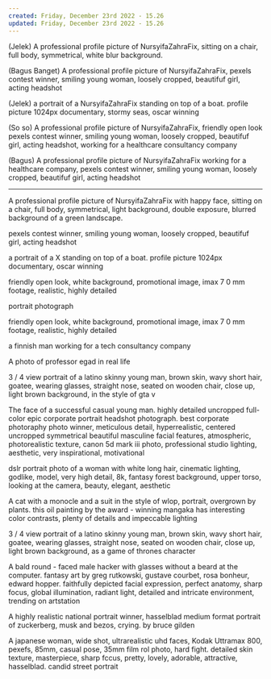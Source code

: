 ```yaml
---
created: Friday, December 23rd 2022 - 15.26
updated: Friday, December 23rd 2022 - 15.26
---
```

(Jelek) A professional profile picture of NursyifaZahraFix, sitting on a chair, full body, symmetrical, white blur background.

(Bagus Banget) A professional profile picture of NursyifaZahraFix, pexels contest winner, smiling young woman, loosely cropped, beautifuf girl, acting headshot

(Jelek) a portrait of a NursyifaZahraFix standing on top of a boat. profile picture 1024px documentary, stormy seas, oscar winning

(So so) A professional profile picture of NursyifaZahraFix, friendly open look pexels contest winner, smiling young woman, loosely cropped, beautifuf girl, acting headshot, working for a healthcare consultancy company

(Bagus) A professional profile picture of NursyifaZahraFix working for a healthcare company, pexels contest winner, smiling young woman, loosely cropped, beautifuf girl, acting headshot

---

A professional profile picture of NursyifaZahraFix with happy face, sitting on a chair, full body, symmetrical, light background, double exposure, blurred background of a green landscape.

pexels contest winner, smiling young woman, loosely cropped, beautifuf girl, acting headshot

a portrait of a X standing on top of a boat. profile picture 1024px documentary, oscar winning

friendly open look, white background, promotional image, imax 7 0 mm footage, realistic, highly detailed

portrait photograph

friendly open look, white background, promotional image, imax 7 0 mm footage, realistic, highly detailed

a finnish man working for a tech consultancy company

A photo of professor egad in real life

3 / 4 view portrait of a latino skinny young man, brown skin, wavy short hair, goatee, wearing glasses, straight nose, seated on wooden chair, close up, light brown background, in the style of gta v

The face of a successful casual young man. highly detailed uncropped full-color epic corporate portrait headshot photograph. best corporate photoraphy photo winner, meticulous detail, hyperrealistic, centered uncropped symmetrical beautiful masculine facial features, atmospheric, photorealistic texture, canon 5d mark iii photo, professional studio lighting, aesthetic, very inspirational, motivational

dslr portrait photo of a woman with white long hair, cinematic lighting, godlike, model, very high detail, 8k, fantasy forest background, upper torso, looking at the camera, beauty, elegant, aesthetic

A cat with a monocle and a suit in the style of wlop, portrait, overgrown by plants. this oil painting by the award - winning mangaka has interesting color contrasts, plenty of details and impeccable lighting

3 / 4 view portrait of a latino skinny young man, brown skin, wavy short hair, goatee, wearing glasses, straight nose, seated on wooden chair, close up, light brown background, as a game of thrones character

A bald round - faced male hacker with glasses without a beard at the computer. fantasy art by greg rutkowski, gustave courbet, rosa bonheur, edward hopper. faithfully depicted facial expression, perfect anatomy, sharp focus, global illumination, radiant light, detailed and intricate environment, trending on artstation

A highly realistic national portrait winner, hasselblad medium format portrait of zuckerberg, musk and bezos, crying. by bruce gilden

A japanese woman, wide shot, ultrarealistic uhd faces, Kodak Uttramax 800, pexefs, 85mm, casual pose, 35mm film rol photo, hard fight. detailed skin texture, masterpiece, sharp fccus, pretty, lovely, adorable, attractive, hasselblad. candid street portrait